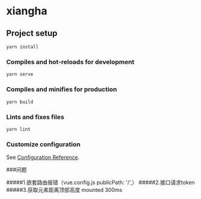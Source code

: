 # xiangha

## Project setup
```
yarn install
```

### Compiles and hot-reloads for development
```
yarn serve
```

### Compiles and minifies for production
```
yarn build
```

### Lints and fixes files
```
yarn lint
```

### Customize configuration
See [Configuration Reference](https://cli.vuejs.org/config/).

###问题

#####1.嵌套路由报错（vue.config.js  publicPath: '/',）
#####2.接口请求token
#####3.获取元素距离顶部高度 mounted 300ms
